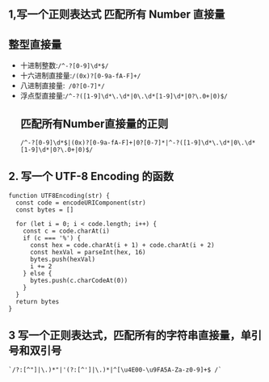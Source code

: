 ## 1,写一个正则表达式 匹配所有 Number 直接量
 ## 整型直接量
  * 十进制整数:`/^-?[0-9]\d*$/`
  * 十六进制直接量:`/(0x)?[0-9a-fA-F]+/`
  * 八进制直接量:` /0?[0-7]*/`
  * 浮点型直接量:`/^-?([1-9]\d*\.\d*|0\.\d*[1-9]\d*|0?\.0+|0)$/`
    ## 匹配所有Number直接量的正则
    `/^-?[0-9]\d*$|(0x)?[0-9a-fA-F]+|0?[0-7]*|^-?([1-9]\d*\.\d*|0\.\d*[1-9]\d*|0?\.0+|0)$/`
## 2. 写一个 UTF-8 Encoding 的函数
```
function UTF8Encoding(str) {
  const code = encodeURIComponent(str)
  const bytes = []

  for (let i = 0; i < code.length; i++) {
    const c = code.charAt(i)
    if (c === '%') {
      const hex = code.charAt(i + 1) + code.charAt(i + 2)
      const hexVal = parseInt(hex, 16)
      bytes.push(hexVal)
      i += 2
    } else {
      bytes.push(c.charCodeAt(0))
    }
  }
  return bytes
}
```
## 3 写一个正则表达式，匹配所有的字符串直接量，单引号和双引号
	`/?:[^"]|\.)*"|'(?:[^']|\.)*|^[\u4E00-\u9FA5A-Za-z0-9]+$ /`